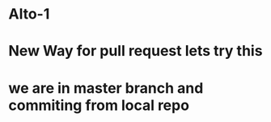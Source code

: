 # Alto-1
# New Way for pull request lets try this
# we are in master branch and commiting from local repo
